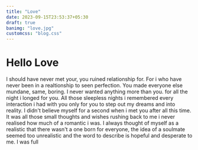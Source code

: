 ```yaml
---
title: "Love"
date: 2023-09-15T23:53:37+05:30
draft: true
banimg: "love.jpg"
customcss: "blog.css"
---
```


# Hello Love

I should have never met your, you ruined relationship for. For i who have never been in a realtionship to seen perfection.
You made everyone else mundane, same, boring. I never wanted anything more than you. for all the night i longed for you.
All those sleepless nights i remembered every interaction i had with you only for you to step out my dreams and into reality.
I didn't believe myself for a second when i met you after all this time. It was all those small thoughts and wishes rushing back to me
i never realised how much of a romantic i was. I always thought of myself as a realistic that there wasn't a one born for everyone, the idea
of a soulmate seemed too unrealistic and the word to describe is hopeful and desperate to me. I was full

